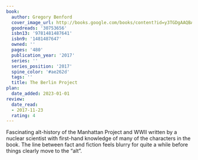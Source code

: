 ```yaml
---
book:
  author: Gregory Benford
  cover_image_url: http://books.google.com/books/content?id=y3TGDgAAQBAJ&printsec=frontcover&img=1&zoom=1&edge=curl&source=gbs_api
  goodreads: '30753656'
  isbn13: '9781481487641'
  isbn9: '1481487647'
  owned: ''
  pages: '480'
  publication_year: '2017'
  series: ''
  series_position: '2017'
  spine_color: '#ae262d'
  tags: ''
  title: The Berlin Project
plan:
  date_added: 2023-01-01
review:
  date_read:
  - 2017-11-23
  rating: 4
---
```


Fascinating alt-history of the Manhattan Project and WWII written by a nuclear scientist with first-hand knowledge of many of the characters in the book. The line between fact and fiction feels blurry for quite a while before things clearly move to the “alt”.
